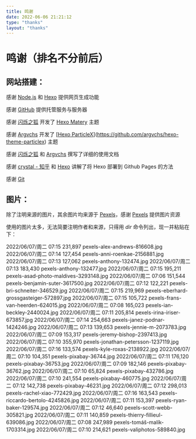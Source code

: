 ```yaml
---
title: 鸣谢
date: 2022-06-06 21:21:12
type: "thanks"
layout: "thanks"
---
```


# 鸣谢（排名不分前后）

## 网站搭建：

感谢 [Node.js](https://nodejs.org/en/) 和 [Hexo](https://hexo.io/zh-cn/) 提供网页生成功能

感谢 [GitHub](https://github.com/) 提供托管服务与服务器

感谢 [闪烁之狐](http://blinkfox.com/) 开发了 [Hexo Matery](https://github.com/blinkfox/hexo-theme-matery) 主题

感谢 [Argvchs](https://argvchs.github.io/) 开发了 [[Hexo ParticleX](https://github.com/argvchs/hexo-theme-particlex)](https://github.com/argvchs/hexo-theme-particlex) 主题

感谢 [闪烁之狐](http://blinkfox.com/) 和 [Argvchs](https://argvchs.github.io/) 撰写了详细的使用文档

感谢 [crystal - 知乎](https://www.zhihu.com/people/crystal-33-50) 和 [Hexo](https://hexo.io/zh-cn/) 讲解了将 Hexo 部署到 Github Pages 的方法

感谢 [Git](https://git-scm.com/) 

## 图片：

除了注明来源的图片，其余图片均来源于 [Pexels](https://www.pexels.com/zh-cn/)，感谢 [Pexels](https://www.pexels.com/zh-cn/) 提供图片资源

使用的图片太多，无法简要注明作者和来源，只得用 *dir* 命令列出，现一并粘贴在下：

2022/06/07/周二  07:15           231,897 pexels-alex-andrews-816608.jpg
2022/06/07/周二  07:14           127,454 pexels-anni-roenkae-2156881.jpg
2022/06/07/周二  07:13           127,062 pexels-anthony-132474.jpg
2022/06/07/周二  07:13           183,430 pexels-anthony-132477.jpg
2022/06/07/周二  07:15           195,211 pexels-asad-photo-maldives-3293148.jpg
2022/06/07/周二  07:06           151,544 pexels-benjamin-suter-3617500.jpg
2022/06/07/周二  07:12           122,221 pexels-bri-schneiter-346529.jpg
2022/06/07/周二  07:15           219,969 pexels-eberhard-grossgasteiger-572897.jpg
2022/06/07/周二  07:15           105,722 pexels-frans-van-heerden-624015.jpg
2022/06/07/周二  07:08           165,023 pexels-ian-beckley-2440024.jpg
2022/06/07/周二  07:11           205,814 pexels-irina-iriser-673857.jpg
2022/06/07/周二  07:14           254,663 pexels-janez-podnar-1424246.jpg
2022/06/07/周二  07:13           139,653 pexels-jennie-m-2073783.jpg
2022/06/07/周二  07:09           153,317 pexels-jeremy-bishop-2397413.jpg
2022/06/07/周二  07:10           355,970 pexels-jonathan-petersson-1237119.jpg
2022/06/07/周二  07:16           133,574 pexels-kyle-roxas-2138922.jpg
2022/06/07/周二  07:10           104,351 pexels-pixabay-36744.jpg
2022/06/07/周二  07:11           176,120 pexels-pixabay-36753.jpg
2022/06/07/周二  07:09           182,146 pexels-pixabay-36762.jpg
2022/06/07/周二  07:10            65,824 pexels-pixabay-432786.jpg
2022/06/07/周二  07:10           241,554 pexels-pixabay-460775.jpg
2022/06/07/周二  07:12           142,738 pexels-pixabay-46231.jpg
2022/06/07/周二  07:12           298,013 pexels-rachel-xiao-772429.jpg
2022/06/07/周二  07:16           163,543 pexels-riccardo-bertolo-4245826.jpg
2022/06/07/周二  07:11           153,397 pexels-ryan-baker-129574.jpg
2022/06/07/周二  07:12            46,640 pexels-scott-webb-305821.jpg
2022/06/07/周二  07:11           140,859 pexels-thierry-fillieul-639086.jpg
2022/06/07/周二  07:08           247,989 pexels-tomáš-malík-1703314.jpg
2022/06/07/周二  07:10           214,621 pexels-valiphotos-589840.jpg
